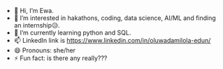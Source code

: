 - 👋 Hi, I’m Ewa.
- 👀 I’m interested in hakathons, coding, data science, AI/ML and finding an internship😥.
- 🌱 I’m currently learning python and SQL.
- 📫 LinkedIn link is https://www.linkedin.com/in/oluwadamilola-edun/
- 😄 Pronouns: she/her
- ⚡ Fun fact: is there any really??? 

<!---
ewa-edun/ewa-edun is a ✨ special ✨ repository because its `README.md` (this file) appears on your GitHub profile.
You can click the Preview link to take a look at your changes.
--->
